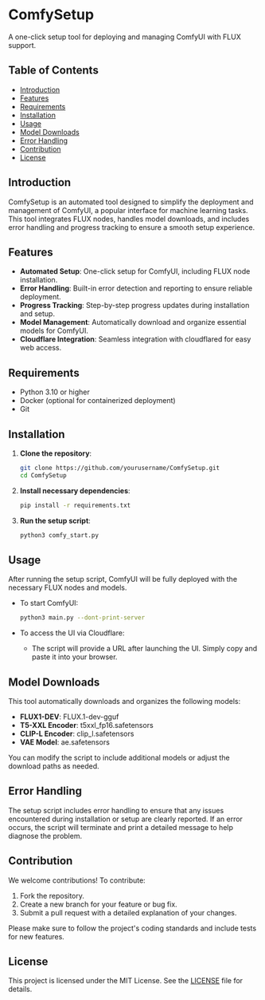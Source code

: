 # ComfySetup

A one-click setup tool for deploying and managing ComfyUI with FLUX support.

## Table of Contents

- [Introduction](#introduction)
- [Features](#features)
- [Requirements](#requirements)
- [Installation](#installation)
- [Usage](#usage)
- [Model Downloads](#model-downloads)
- [Error Handling](#error-handling)
- [Contribution](#contribution)
- [License](#license)

## Introduction

ComfySetup is an automated tool designed to simplify the deployment and management of ComfyUI, a popular interface for machine learning tasks. This tool integrates FLUX nodes, handles model downloads, and includes error handling and progress tracking to ensure a smooth setup experience.

## Features

- **Automated Setup**: One-click setup for ComfyUI, including FLUX node installation.
- **Error Handling**: Built-in error detection and reporting to ensure reliable deployment.
- **Progress Tracking**: Step-by-step progress updates during installation and setup.
- **Model Management**: Automatically download and organize essential models for ComfyUI.
- **Cloudflare Integration**: Seamless integration with cloudflared for easy web access.

## Requirements

- Python 3.10 or higher
- Docker (optional for containerized deployment)
- Git

## Installation

1. **Clone the repository**:
   ```bash
   git clone https://github.com/yourusername/ComfySetup.git
   cd ComfySetup
   ```

2. **Install necessary dependencies**:
   ```bash
   pip install -r requirements.txt
   ```

3. **Run the setup script**:
   ```bash
   python3 comfy_start.py
   ```

## Usage

After running the setup script, ComfyUI will be fully deployed with the necessary FLUX nodes and models.

- To start ComfyUI:
  ```bash
  python3 main.py --dont-print-server
  ```

- To access the UI via Cloudflare:
  - The script will provide a URL after launching the UI. Simply copy and paste it into your browser.

## Model Downloads

This tool automatically downloads and organizes the following models:

- **FLUX1-DEV**: FLUX.1-dev-gguf
- **T5-XXL Encoder**: t5xxl_fp16.safetensors
- **CLIP-L Encoder**: clip_l.safetensors
- **VAE Model**: ae.safetensors

You can modify the script to include additional models or adjust the download paths as needed.

## Error Handling

The setup script includes error handling to ensure that any issues encountered during installation or setup are clearly reported. If an error occurs, the script will terminate and print a detailed message to help diagnose the problem.

## Contribution

We welcome contributions! To contribute:

1. Fork the repository.
2. Create a new branch for your feature or bug fix.
3. Submit a pull request with a detailed explanation of your changes.

Please make sure to follow the project's coding standards and include tests for new features.

## License

This project is licensed under the MIT License. See the [LICENSE](LICENSE) file for details.
```
